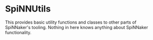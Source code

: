 SpiNNUtils
==========
This provides basic utility functions and classes to other parts of SpiNNaker's
tooling. Nothing in here knows anything about SpiNNaker functionality.
